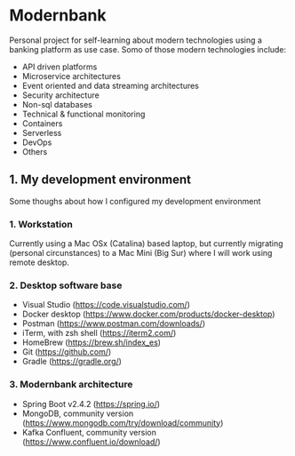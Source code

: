 # Modernbank

Personal project for self-learning about modern technologies using a banking platform as use case. Somo of those modern technologies include:

- API driven platforms
- Microservice architectures
- Event oriented and data streaming architectures
- Security architecture
- Non-sql databases
- Technical & functional monitoring
- Containers
- Serverless
- DevOps
- Others

## 1. My development environment

Some thoughs about how I configured my development environment

### 1. Workstation

Currently using a Mac OSx (Catalina) based laptop, but currently migrating (personal circunstances) to a Mac Mini (Big Sur) where I will work using remote desktop.

### 2. Desktop software base

- Visual Studio (<https://code.visualstudio.com/>)
- Docker desktop (<https://www.docker.com/products/docker-desktop>)
- Postman (<https://www.postman.com/downloads/>)
- iTerm, with zsh shell (<https://iterm2.com/>)
- HomeBrew (<https://brew.sh/index_es>)
- Git (<https://github.com/>)
- Gradle (<https://gradle.org/>)

### 3. Modernbank architecture

- Spring Boot v2.4.2 (<https://spring.io/>)
- MongoDB, community version (<https://www.mongodb.com/try/download/community>)
- Kafka Confluent, community version (<https://www.confluent.io/download/>)
